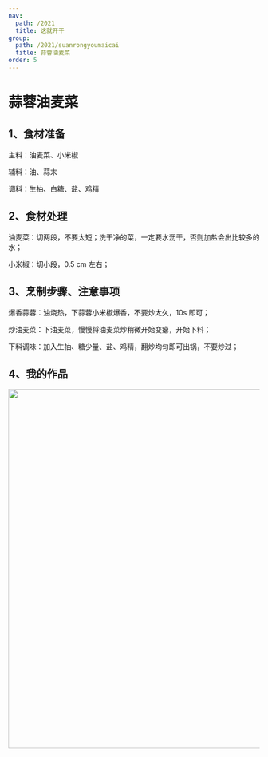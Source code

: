 ```yaml
---
nav:
  path: /2021
  title: 这就开干
group:
  path: /2021/suanrongyoumaicai
  title: 蒜蓉油麦菜
order: 5
---
```


# 蒜蓉油麦菜

## 1、食材准备

主料：油麦菜、小米椒

辅料：油、蒜末

调料：生抽、白糖、盐、鸡精

## 2、食材处理

油麦菜：切两段，不要太短；洗干净的菜，一定要水沥干，否则加盐会出比较多的水；

小米椒：切小段，0.5 cm 左右；

## 3、烹制步骤、注意事项

爆香蒜蓉：油烧热，下蒜蓉小米椒爆香，不要炒太久，10s 即可；

炒油麦菜：下油麦菜，慢慢将油麦菜炒稍微开始变瘪，开始下料；

下料调味：加入生抽、糖少量、盐、鸡精，翻炒均匀即可出锅，不要炒过；

## 4、我的作品

<img src="https://img.alicdn.com/imgextra/i2/O1CN01h1yPYg2AAhmkpyhCf_!!6000000008163-0-tps-2976-2592.jpg" width="720"/>
